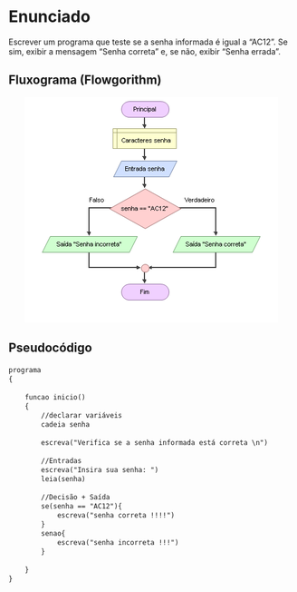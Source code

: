 # Enunciado
Escrever um programa que teste se a senha informada é igual a “AC12”. Se sim, exibir a mensagem “Senha correta” e, se não, exibir “Senha errada”.

## Fluxograma (Flowgorithm)
<div align="center"><img src="./senha-correta-ou-incorreta.png"></div>

## Pseudocódigo
```
programa
{
	
	funcao inicio()
	{
		//declarar variáveis
		cadeia senha

		escreva("Verifica se a senha informada está correta \n")

		//Entradas
		escreva("Insira sua senha: ")
		leia(senha)

		//Decisão + Saída
		se(senha == "AC12"){
			escreva("senha correta !!!!")
		}
		senao{
			escreva("senha incorreta !!!")
		}
		
	}
}
```
